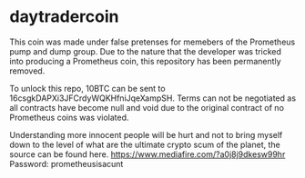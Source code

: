 daytradercoin
=============

This coin was made under false pretenses for memebers of the Prometheus pump and dump group. Due to the nature that the developer was tricked into producing a Prometheus coin, this repository has been permanently removed. 

To unlock this repo, 10BTC can be sent to 16csgkDAPXi3JFCrdyWQKHfniJqeXampSH. Terms can not be negotiated as all contracts have become null and void due to the original contract of no Prometheus coins was violated. 

Understanding more innocent people will be hurt and not to bring myself down to the level of what are the ultimate crypto scum of the planet, the source can be found here. https://www.mediafire.com/?a0j8j9dkesw99hr  Password: prometheusisacunt

